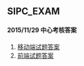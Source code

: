 ## SIPC_EXAM
#### 2015/11/29 中心考核答案
1. [移动端试题答案](https://github.com/SIPC115/SIPC_EXAM/issues/1)  
2. [前端试题答案](https://github.com/SIPC115/SIPC_EXAM/issues/2)
